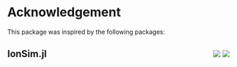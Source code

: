 # Acknowledgement

This package was inspired by the following packages:

## IonSim.jl <div style="float:right;"> [![](https://img.shields.io/badge/Documentation-69F0AE)](https://www.ionsim.org/) [![](https://img.shields.io/badge/Code-536DFE)](https://github.com/HaeffnerLab/IonSim.jl) </div>
